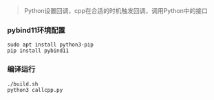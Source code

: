 
> Python设置回调，cpp在合适的时机触发回调，调用Python中的接口

### pybind11环境配置

```
sudo apt install python3-pip
pip install pybind11
```

### 编译运行

```
./build.sh
python3 callcpp.py
```